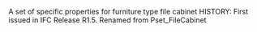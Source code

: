 A set of specific properties for furniture type file cabinet HISTORY: First issued in IFC Release R1.5. Renamed from Pset_FileCabinet
